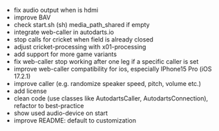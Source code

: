- fix audio output when is hdmi
- improve BAV
- check start.sh (sh) media_path_shared if empty
- integrate web-caller in autodarts.io
- stop calls for cricket when field is already closed
- adjust cricket-processing with x01-processing
- add support for more game variants
- fix web-caller stop working after one leg if a specific caller is set
- improve web-caller compatibility for ios, especially IPhone15 Pro (iOS 17.2.1)
- improve caller (e.g. randomize speaker speed, pitch, volume etc.)
- add license
- clean code (use classes like AutodartsCaller, AutodartsConnection), refactor to best-practice
- show used audio-device on start
- improve README: default to customization